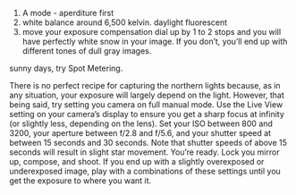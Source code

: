 1. A mode - aperditure first
2. white balance around 6,500 kelvin. daylight fluorescent
3. move your exposure compensation dial up by 1 to 2 stops and you will have perfectly white snow in your image. 
If you don’t, you’ll end up with different tones of dull gray images.

sunny days, try Spot Metering.


There is no perfect recipe for capturing the northern lights because, as in any situation, 
your exposure will largely depend on the light. However, that being said, try setting you camera on full manual mode. 
Use the Live View setting on your camera’s display to ensure you get a sharp focus at infinity 
(or slightly less, depending on the lens). Set your ISO between 800 and 3200, your aperture between f/2.8 and f/5.6, 
and your shutter speed at between 15 seconds and 30 seconds. Note that shutter speeds of above 15 seconds will result 
in slight star movement. You’re ready. Lock you mirror up, compose, and shoot. If you end up with a slightly overexposed
or underexposed image, play with a combinations of these settings until you get the exposure to where you want it.


